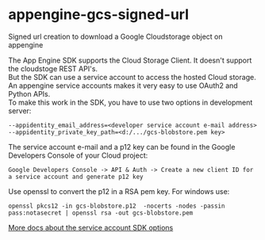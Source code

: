 # appengine-gcs-signed-url
Signed url creation to download a Google Cloudstorage object on appengine

The App Engine SDK supports the Cloud Storage Client. It doesn't support the cloudstoge REST API's.  
But the SDK can use a service account to access the hosted Cloud storage.
An appengine service accounts makes it very easy to use OAuth2 and Python APIs.  
To make this work in the SDK, you have to use two options in development server:

    --appidentity_email_address=<developer service account e-mail address>
    --appidentity_private_key_path=<d:/.../gcs-blobstore.pem key>
    
The service account e-mail and a p12 key can be found in the Google Developers Console of your Cloud project:

    Google Developers Console -> API & Auth -> Create a new client ID for a service account and generate p12 key

Use openssl to convert the p12 in a RSA pem key. For windows use:

    openssl pkcs12 -in gcs-blobstore.p12  -nocerts -nodes -passin pass:notasecret | openssl rsa -out gcs-blobstore.pem

[More docs about the service account SDK options](https://gist.github.com/pwalsh/b8563e1a1de3347a8066)
